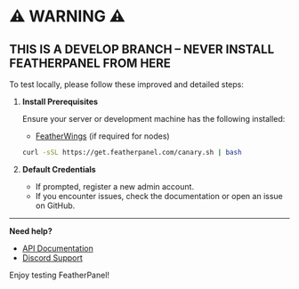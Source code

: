 # ⚠️ WARNING ⚠️

## **THIS IS A DEVELOP BRANCH – NEVER INSTALL FEATHERPANEL FROM HERE**

To test locally, please follow these improved and detailed steps:

1.  **Install Prerequisites**

    Ensure your server or development machine has the following installed:

    - [FeatherWings](https://docs.mythical.systems/docs/featherpanel/welcome-featherwings) (if required for nodes)

    ```bash
    curl -sSL https://get.featherpanel.com/canary.sh | bash
    ```

2.  **Default Credentials**

    - If prompted, register a new admin account.
    - If you encounter issues, check the documentation or open an issue on GitHub.

---

**Need help?**

- [API Documentation](https://www.postman.com/mythicalsystems/workspace/mythicalpanel)
- [Discord Support](https://discord.mythical.systems)

Enjoy testing FeatherPanel!
